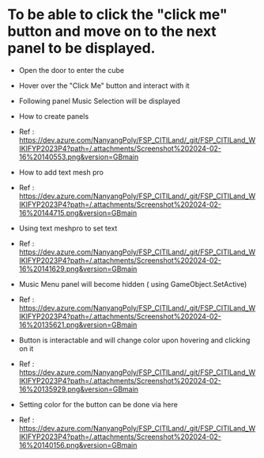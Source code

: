 # To be able to click the "click me" button and move on to the next panel to be displayed.
- Open the door to enter the cube 
- Hover over the "Click Me" button and interact with it
- Following panel Music Selection will be displayed 

- How to create panels 
- Ref : https://dev.azure.com/NanyangPoly/FSP_CITILand/_git/FSP_CITILand_WIKIFYP2023P4?path=/.attachments/Screenshot%202024-02-16%20140553.png&version=GBmain

- How to add text mesh pro 
- Ref : https://dev.azure.com/NanyangPoly/FSP_CITILand/_git/FSP_CITILand_WIKIFYP2023P4?path=/.attachments/Screenshot%202024-02-16%20144715.png&version=GBmain

- Using text meshpro to set text
- Ref : https://dev.azure.com/NanyangPoly/FSP_CITILand/_git/FSP_CITILand_WIKIFYP2023P4?path=/.attachments/Screenshot%202024-02-16%20141629.png&version=GBmain

- Music Menu panel will become hidden ( using GameObject.SetActive)
- Ref : https://dev.azure.com/NanyangPoly/FSP_CITILand/_git/FSP_CITILand_WIKIFYP2023P4?path=/.attachments/Screenshot%202024-02-16%20135621.png&version=GBmain

- Button is interactable and will change color upon hovering and clicking on it
- Ref : https://dev.azure.com/NanyangPoly/FSP_CITILand/_git/FSP_CITILand_WIKIFYP2023P4?path=/.attachments/Screenshot%202024-02-16%20135929.png&version=GBmain

- Setting color for the button can be done via here
- Ref : https://dev.azure.com/NanyangPoly/FSP_CITILand/_git/FSP_CITILand_WIKIFYP2023P4?path=/.attachments/Screenshot%202024-02-16%20140156.png&version=GBmain